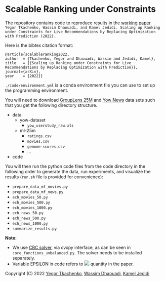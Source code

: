 # Scalable Ranking under Constraints

The repository contains code to reproduce results in the [working paper](https://arxiv.com) `Yegor Tkachenko, Wassim Dhaouadi, and Kamel Jedidi. Scaling up Ranking under Constraints for Live Recommendations by Replacing Optimization with Prediction (2022).`


Here is the bibtex citation format:
```
@article{scalableranking2022,
author  = {Tkachenko, Yegor and Dhaouadi, Wassim and Jedidi, Kamel},
title   = {{Scaling up Ranking under Constraints for Live Recommendations by Replacing Optimization with Prediction}},
journal={arXiv},
year    = {2022}}
```

`./code/environment.yml` is a conda environment file you can use to set up the programming environment.

You will need to download [GroupLens 25M](https://grouplens.org/datasets/movielens/25m/) and [Yow News](https://users.soe.ucsc.edu/~yiz/papers/data/YOWStudy/) data sets such that you get the following directory structure.

- data
	- yow-dataset
		- `yow_userstudy_raw.xls`
	- ml-25m
		- `ratings.csv`
		- `movies.csv`
		- `genome-scores.csv`
		- ...
- code

You will then run the python code files from the code directory in the following order to generate the data, run experiments, and visualize the results (`run.sh` file is provided for convenience):

- `prepare_data_mf_movies.py`
- `prepare_data_mf_news.py`
- `ech_movies_50.py`
- `ech_movies_500.py`
- `ech_movies_1000.py`
- `ech_news_50.py`
- `ech_news_500.py`
- `ech_news_1000.py`
- `summarize_results.py`

**Note:** 

- We use [CBC solver](https://projects.coin-or.org/Cbc), via cvxpy interface, as can be seen in `core_functions_unbalanced.py`. The solver needs to be installed separately.
- Variable EPSILON in code refers to <img src="https://latex.codecogs.com/svg.latex?1+\varepsilon"/> quantity in the paper.


Copyright (C) 2022 [Yegor Tkachenko](https://yegortkachenko.com), [Wassim Dhaouadi](https://www.gsb.stanford.edu/programs/phd/academic-experience/students/wassim-dhaouadi), [Kamel Jedidi](https://www8.gsb.columbia.edu/cbs-directory/detail/kj7)